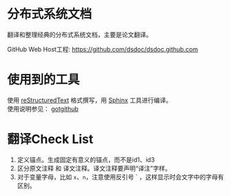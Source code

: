 分布式系统文档
=========================

翻译和整理经典的分布式系统文档，主要是论文翻译。

GitHub Web Host工程: https://github.com/dsdoc/dsdoc.github.com

使用到的工具
========================

使用 [reStructuredText](http://docutils.sourceforge.net/rst.html) 格式撰写，用 [Sphinx](http://sphinx.pocoo.org/) 工具进行编译。  
使用说明参见： [gotgithub](https://github.com/gotgit/gotgithub)

翻译Check List
===================

1. 定义锚点。生成固定有意义的锚点，而不是id1、id3
1. 区分原文注释 和 译文注释。译文注释要声明“译注”字样。
1. 对于变量字母，比如 `x`、`n`，注意使用反引号 \` ，这样显示时会文字中的字母有区别。

